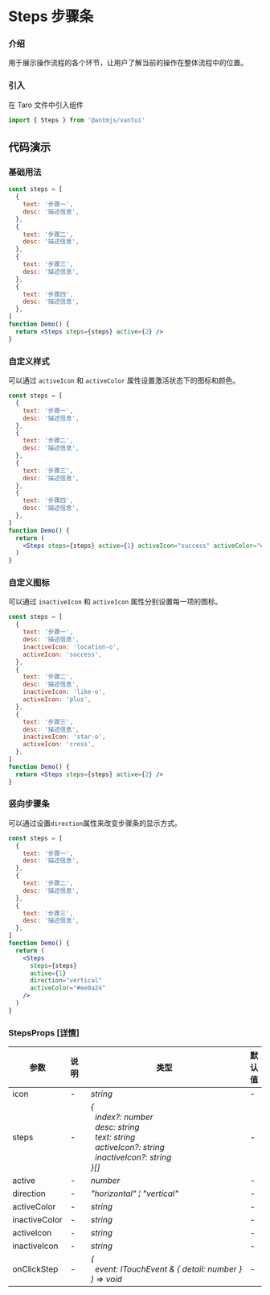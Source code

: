 # Steps 步骤条

### 介绍

用于展示操作流程的各个环节，让用户了解当前的操作在整体流程中的位置。

### 引入

在 Taro 文件中引入组件

```js
import { Steps } from '@antmjs/vantui'
```

## 代码演示

### 基础用法

```jsx
const steps = [
  {
    text: '步骤一',
    desc: '描述信息',
  },
  {
    text: '步骤二',
    desc: '描述信息',
  },
  {
    text: '步骤三',
    desc: '描述信息',
  },
  {
    text: '步骤四',
    desc: '描述信息',
  },
]
function Demo() {
  return <Steps steps={steps} active={2} />
}
```

### 自定义样式

可以通过 `activeIcon` 和 `activeColor` 属性设置激活状态下的图标和颜色。

```jsx
const steps = [
  {
    text: '步骤一',
    desc: '描述信息',
  },
  {
    text: '步骤二',
    desc: '描述信息',
  },
  {
    text: '步骤三',
    desc: '描述信息',
  },
  {
    text: '步骤四',
    desc: '描述信息',
  },
]
function Demo() {
  return (
    <Steps steps={steps} active={1} activeIcon="success" activeColor="#38f" />
  )
}
```

### 自定义图标

可以通过 `inactiveIcon` 和 `activeIcon` 属性分别设置每一项的图标。

```jsx
const steps = [
  {
    text: '步骤一',
    desc: '描述信息',
    inactiveIcon: 'location-o',
    activeIcon: 'success',
  },
  {
    text: '步骤二',
    desc: '描述信息',
    inactiveIcon: 'like-o',
    activeIcon: 'plus',
  },
  {
    text: '步骤三',
    desc: '描述信息',
    inactiveIcon: 'star-o',
    activeIcon: 'cross',
  },
]
function Demo() {
  return <Steps steps={steps} active={2} />
}
```

### 竖向步骤条

可以通过设置`direction`属性来改变步骤条的显示方式。

```jsx
const steps = [
  {
    text: '步骤一',
    desc: '描述信息',
  },
  {
    text: '步骤二',
    desc: '描述信息',
  },
  {
    text: '步骤三',
    desc: '描述信息',
  },
]
function Demo() {
  return (
    <Steps
      steps={steps}
      active={1}
      direction="vertical"
      activeColor="#ee0a24"
    />
  )
}
```

### StepsProps [[详情]](https://github.com/AntmJS/vantui/tree/main/packages/vantui/types/steps.d.ts)

| 参数          | 说明 | 类型                                                                                                                                                                                                                                                                                             | 默认值 | 必填    |
| ------------- | ---- | ------------------------------------------------------------------------------------------------------------------------------------------------------------------------------------------------------------------------------------------------------------------------------------------------ | ------ | ------- |
| icon          | -    | _&nbsp;&nbsp;string<br/>_                                                                                                                                                                                                                                                                        | -      | `false` |
| steps         | -    | _&nbsp;&nbsp;{<br/>&nbsp;&nbsp;&nbsp;&nbsp;index?:&nbsp;number<br/>&nbsp;&nbsp;&nbsp;&nbsp;desc:&nbsp;string<br/>&nbsp;&nbsp;&nbsp;&nbsp;text:&nbsp;string<br/>&nbsp;&nbsp;&nbsp;&nbsp;activeIcon?:&nbsp;string<br/>&nbsp;&nbsp;&nbsp;&nbsp;inactiveIcon?:&nbsp;string<br/>&nbsp;&nbsp;}[]<br/>_ | -      | `false` |
| active        | -    | _&nbsp;&nbsp;number<br/>_                                                                                                                                                                                                                                                                        | -      | `false` |
| direction     | -    | _&nbsp;&nbsp;"horizontal"&nbsp;&brvbar;&nbsp;"vertical"<br/>_                                                                                                                                                                                                                                    | -      | `false` |
| activeColor   | -    | _&nbsp;&nbsp;string<br/>_                                                                                                                                                                                                                                                                        | -      | `false` |
| inactiveColor | -    | _&nbsp;&nbsp;string<br/>_                                                                                                                                                                                                                                                                        | -      | `false` |
| activeIcon    | -    | _&nbsp;&nbsp;string<br/>_                                                                                                                                                                                                                                                                        | -      | `false` |
| inactiveIcon  | -    | _&nbsp;&nbsp;string<br/>_                                                                                                                                                                                                                                                                        | -      | `false` |
| onClickStep   | -    | _&nbsp;&nbsp;(<br/>&nbsp;&nbsp;&nbsp;&nbsp;event:&nbsp;ITouchEvent&nbsp;&&nbsp;{&nbsp;detail:&nbsp;number&nbsp;}<br/>&nbsp;&nbsp;)&nbsp;=>&nbsp;void<br/>_                                                                                                                                       | -      | `false` |
